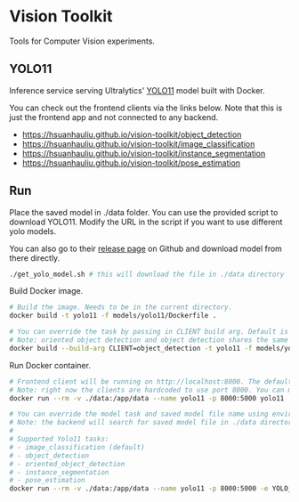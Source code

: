# Vision Toolkit

Tools for Computer Vision experiments.

## YOLO11

Inference service serving Ultralytics' [YOLO11](https://docs.ultralytics.com/models/yolo11/) model built with Docker.

You can check out the frontend clients via the links below. Note that this is just the frontend app and not connected to any backend.

- <https://hsuanhauliu.github.io/vision-toolkit/object_detection>
- <https://hsuanhauliu.github.io/vision-toolkit/image_classification>
- <https://hsuanhauliu.github.io/vision-toolkit/instance_segmentation>
- <https://hsuanhauliu.github.io/vision-toolkit/pose_estimation>

## Run

Place the saved model in ./data folder. You can use the provided script to download YOLO11. Modify the URL in the script if you want to use different yolo models.

You can also go to their [release page](https://github.com/ultralytics/assets/releases) on Github and download model from there directly.

```bash
./get_yolo_model.sh # this will download the file in ./data directory
```

Build Docker image.

```bash
# Build the image. Needs to be in the current directory.
docker build -t yolo11 -f models/yolo11/Dockerfile .

# You can override the task by passing in CLIENT build arg. Default is object detection.
# Note: oriented object detection and object detection shares the same client code, so use "object_detection" for this step if you are using oriented object detection.
docker build --build-arg CLIENT=object_detection -t yolo11 -f models/yolo11/Dockerfile .
```

Run Docker container.

```bash
# Frontend client will be running on http://localhost:8000. The default will build image classification docker image.
# Note: right now the clients are hardcoded to use port 8000. You can modify the index.html to change that.
docker run --rm -v ./data:/app/data --name yolo11 -p 8000:5000 yolo11

# You can override the model task and saved model file name using environment variable like so:
# Note: the backend will search for saved model file in ./data directory. Default model name is yolo_model.pt
#
# Supported Yolo11 tasks:
# - image_classification (default)
# - object_detection
# - oriented_object_detection
# - instance_segmentation
# - pose_estimation
docker run --rm -v ./data:/app/data --name yolo11 -p 8000:5000 -e YOLO_TASK=object_detection -e SAVED_MODEL=yolo_model.pt yolo11
```
